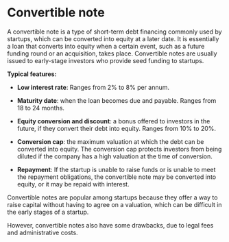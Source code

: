 # Convertible note

A convertible note is a type of short-term debt financing commonly used by startups, which can be converted into equity at a later date. It is essentially a loan that converts into equity when a certain event, such as a future funding round or an acquisition, takes place. Convertible notes are usually issued to early-stage investors who provide seed funding to startups.

**Typical features:**

* **Low interest rate**: Ranges from 2% to 8% per annum.

* **Maturity date**: when the loan becomes due and payable. Ranges from 18 to 24 months.

* **Equity conversion and discount**: a bonus offered to investors in the future, if they convert their debt into equity. Ranges from 10% to 20%.

* **Conversion cap**: the maximum valuation at which the debt can be converted into equity. The conversion cap protects investors from being diluted if the company has a high valuation at the time of conversion.

* **Repayment**: If the startup is unable to raise funds or is unable to meet the repayment obligations, the convertible note may be converted into equity, or it may be repaid with interest.

Convertible notes are popular among startups because they offer a way to raise capital without having to agree on a valuation, which can be difficult in the early stages of a startup.

However, convertible notes also have some drawbacks, due to legal fees and administrative costs.
